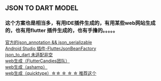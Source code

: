 ## JSON TO DART MODEL
### 这个方案也是相当多，有用IDE插件生成的，有用某些web网站生成的，也有用flutter 插件生成的，也有手撸的。。。。。
   [ 官方的json_annotation && json_serializable ](  https://github.com/google/json_serializable.dart )    <br/>
   [ Android Studio 插件-FlutterJsonBeanFactory]( https://plugins.jetbrains.com/plugin/11415-flutterjsonbeanfactory-only-null-safety- ) <br/>
   [ json_to_dart 未适配非空 ]( https://javiercbk.github.io/json_to_dart/ )   <br/>
   [ web生成（FlutterCandies团队）]( https://zmtzawqlp.gitee.io/jsontodartflutterweb/#/ )    <br/>
   [ web生成（ashamp） ]( https://ashamp.github.io/jsonToDartModel/ )    <br/>
   [ web生成（quicktype）☆☆ ☆ ☆ ☆ 推荐这个 ]( https://app.quicktype.io/ )    <br/>
